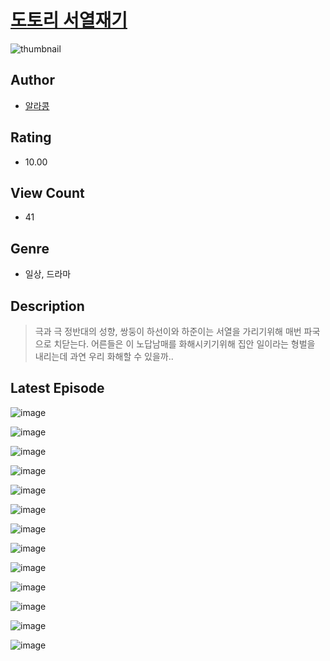 # [도토리 서열재기](https://comic.naver.com/bestChallenge/list?titleId=811203)
![thumbnail](https://image-comic.pstatic.net/user_contents_data/challenge_comic/2023/05/25/upload_3618188628317069876_480x623.jpeg)

## Author
- [알라콩](https://comic.naver.com/artistTitle?id=367234)

## Rating
- 10.00

## View Count
- 41

## Genre
- 일상, 드라마

## Description
> 극과 극 정반대의 성향, 쌍둥이 하선이와 하준이는 서열을 가리기위해 매번 파국으로 치닫는다. 어른들은 이 노답남매를 화해시키기위해 집안 일이라는 형벌을 내리는데 과연 우리 화해할 수 있을까..


## Latest Episode
![image](https://image-comic.pstatic.net/user_contents_data/challenge_comic/2023/05/25/367234/upload_7377289136999261286.jpeg)

![image](https://image-comic.pstatic.net/user_contents_data/challenge_comic/2023/05/25/367234/upload_7219941335979012150.jpeg)

![image](https://image-comic.pstatic.net/user_contents_data/challenge_comic/2023/05/25/367234/upload_3487248901784166966.jpeg)

![image](https://image-comic.pstatic.net/user_contents_data/challenge_comic/2023/05/25/367234/upload_3905854775470928225.jpeg)

![image](https://image-comic.pstatic.net/user_contents_data/challenge_comic/2023/05/25/367234/upload_7305173277586449457.jpeg)

![image](https://image-comic.pstatic.net/user_contents_data/challenge_comic/2023/05/25/367234/upload_3775250558045337188.jpeg)

![image](https://image-comic.pstatic.net/user_contents_data/challenge_comic/2023/05/25/367234/upload_7148165032204068453.jpeg)

![image](https://image-comic.pstatic.net/user_contents_data/challenge_comic/2023/05/25/367234/upload_3761690083585372976.jpeg)

![image](https://image-comic.pstatic.net/user_contents_data/challenge_comic/2023/05/25/367234/upload_3905245834957252147.jpeg)

![image](https://image-comic.pstatic.net/user_contents_data/challenge_comic/2023/05/25/367234/upload_4048842954716559414.jpeg)

![image](https://image-comic.pstatic.net/user_contents_data/challenge_comic/2023/05/25/367234/upload_3977576991870695224.jpeg)

![image](https://image-comic.pstatic.net/user_contents_data/challenge_comic/2023/05/25/367234/upload_7233169344788849506.jpeg)

![image](https://image-comic.pstatic.net/user_contents_data/challenge_comic/2023/05/25/367234/upload_4050255827963438648.jpeg)
